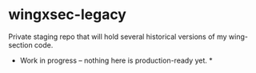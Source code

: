 # wingxsec-legacy

Private staging repo that will hold several historical versions of my wing-section code.
* Work in progress – nothing here is production-ready yet. *
